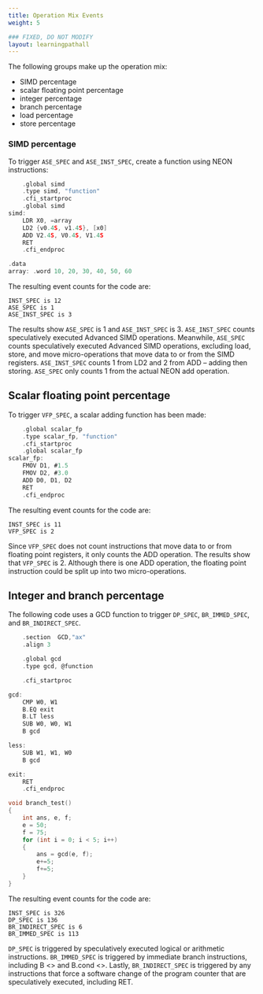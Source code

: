 ```yaml
---
title: Operation Mix Events
weight: 5

### FIXED, DO NOT MODIFY
layout: learningpathall
---
```


The following groups make up the operation mix: 

- SIMD percentage
- scalar floating point percentage
- integer percentage
- branch percentage
- load percentage
- store percentage

### SIMD percentage

To trigger `ASE_SPEC` and `ASE_INST_SPEC`,  create a function using NEON instructions:

```C
    .global simd
    .type simd, "function"
    .cfi_startproc
    .global simd
simd:
    LDR X0, =array
    LD2 {v0.4S, v1.4S}, [x0]
    ADD V2.4S, V0.4S, V1.4S
    RET
    .cfi_endproc

.data
array: .word 10, 20, 30, 40, 50, 60
```

The resulting event counts for the code are:

```output
INST_SPEC is 12
ASE_SPEC is 1
ASE_INST_SPEC is 3
```

The results show `ASE_SPEC` is 1 and `ASE_INST_SPEC` is 3. `ASE_INST_SPEC` counts speculatively executed Advanced SIMD operations. Meanwhile, `ASE_SPEC` counts speculatively executed Advanced SIMD operations, excluding load, store, and move micro-operations that move data to or from the SIMD registers. `ASE_INST_SPEC` counts 1 from LD2 and 2 from ADD – adding then storing. `ASE_SPEC` only counts 1 from the actual NEON add operation.
  
## Scalar floating point percentage

To trigger `VFP_SPEC`, a scalar adding function has been made:

```C
    .global scalar_fp
    .type scalar_fp, "function"
    .cfi_startproc
    .global scalar_fp
scalar_fp:
    FMOV D1, #1.5
    FMOV D2, #3.0
    ADD D0, D1, D2
    RET
    .cfi_endproc
```

The resulting event counts for the code are:

```output
INST_SPEC is 11
VFP_SPEC is 2
```

Since `VFP_SPEC` does not count instructions that move data to or from floating point registers, it only counts the ADD operation. The results show that `VFP_SPEC` is 2. Although there is one ADD operation, the floating point instruction could be split up into two micro-operations.
 
## Integer and branch percentage

The following code uses a GCD function to trigger `DP_SPEC`, `BR_IMMED_SPEC`, and `BR_INDIRECT_SPEC`.

```C
    .section  GCD,"ax"
    .align 3

    .global gcd
    .type gcd, @function

    .cfi_startproc

gcd:
    CMP W0, W1
    B.EQ exit
    B.LT less
    SUB W0, W0, W1
    B gcd

less:
    SUB W1, W1, W0
    B gcd

exit:
    RET
    .cfi_endproc
```
```C
void branch_test()
{ 
    int ans, e, f;
    e = 50;
    f = 75;
    for (int i = 0; i < 5; i++)
    {
        ans = gcd(e, f);
        e+=5;
        f+=5;
    }
}
```

The resulting event counts for the code are:

```output
INST_SPEC is 326
DP_SPEC is 136
BR_INDIRECT_SPEC is 6
BR_IMMED_SPEC is 113
```

`DP_SPEC` is triggered by speculatively executed logical or arithmetic instructions. `BR_IMMED_SPEC` is triggered by immediate branch instructions, including B <> and B.cond <>. Lastly, `BR_INDIRECT_SPEC` is triggered by any instructions that force a software change of the program counter that are speculatively executed, including RET. 

